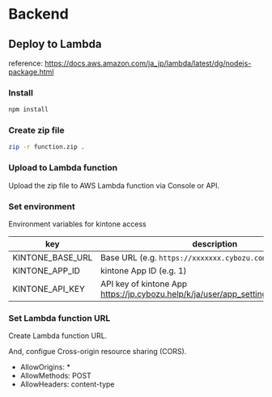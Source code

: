 # Backend

## Deploy to Lambda
reference: https://docs.aws.amazon.com/ja_jp/lambda/latest/dg/nodejs-package.html

### Install

```sh
npm install
```

### Create zip file

```sh
zip -r function.zip .
```

### Upload to Lambda function
Upload the zip file to AWS Lambda function via Console or API.

### Set environment
Environment variables for kintone access

|key|description|
|---|---|
|KINTONE_BASE_URL| Base URL (e.g. `https://xxxxxxx.cybozu.com/`) |
|KINTONE_APP_ID|kintone App ID (e.g. 1)|
|KINTONE_API_KEY| API key of kintone App https://jp.cybozu.help/k/ja/user/app_settings/api_token.html |

### Set Lambda function URL
Create Lambda function URL.

And, configue Cross-origin resource sharing (CORS).

- AllowOrigins: *
- AllowMethods: POST
- AllowHeaders: content-type
